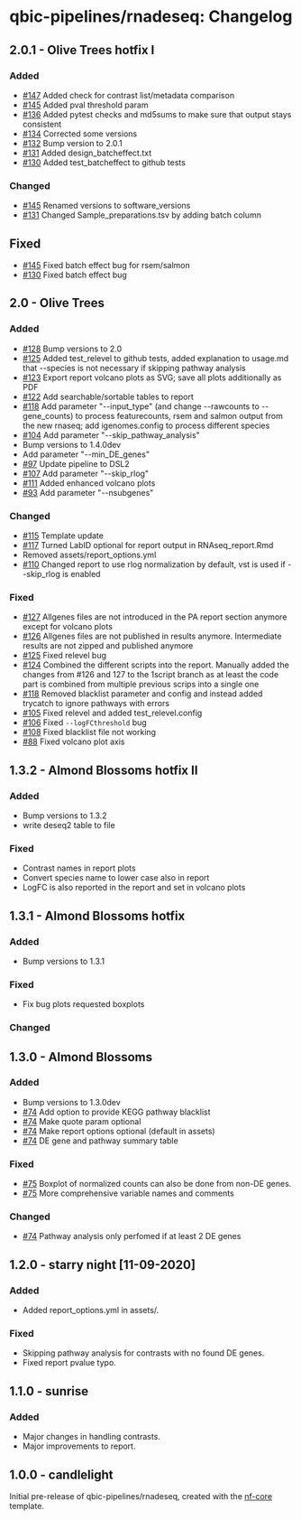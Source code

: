 # qbic-pipelines/rnadeseq: Changelog

## 2.0.1 - Olive Trees hotfix I

### Added

- [#147](https://github.com/qbic-pipelines/rnadeseq/pull/145) Added check for contrast list/metadata comparison
- [#145](https://github.com/qbic-pipelines/rnadeseq/pull/145) Added pval threshold param
- [#136](https://github.com/qbic-pipelines/rnadeseq/pull/136) Added pytest checks and md5sums to make sure that output stays consistent
- [#134](https://github.com/qbic-pipelines/rnadeseq/pull/134) Corrected some versions
- [#132](https://github.com/qbic-pipelines/rnadeseq/pull/132) Bump version to 2.0.1
- [#131](https://github.com/qbic-pipelines/rnadeseq/pull/131) Added design_batcheffect.txt
- [#130](https://github.com/qbic-pipelines/rnadeseq/pull/130) Added test_batcheffect to github tests

### Changed

- [#145](https://github.com/qbic-pipelines/rnadeseq/pull/145) Renamed versions to software_versions
- [#131](https://github.com/qbic-pipelines/rnadeseq/pull/131) Changed Sample_preparations.tsv by adding batch column

## Fixed

- [#145](https://github.com/qbic-pipelines/rnadeseq/pull/145) Fixed batch effect bug for rsem/salmon
- [#130](https://github.com/qbic-pipelines/rnadeseq/pull/130) Fixed batch effect bug

## 2.0 - Olive Trees

### Added

- [#128](https://github.com/qbic-pipelines/rnadeseq/pull/128) Bump versions to 2.0
- [#125](https://github.com/qbic-pipelines/rnadeseq/pull/125) Added test_relevel to github tests, added explanation to usage.md that --species is not necessary if skipping pathway analysis
- [#123](https://github.com/qbic-pipelines/rnadeseq/pull/123) Export report volcano plots as SVG; save all plots additionally as PDF
- [#122](https://github.com/qbic-pipelines/rnadeseq/pull/122) Add searchable/sortable tables to report
- [#118](https://github.com/qbic-pipelines/rnadeseq/pull/118) Add parameter "--input_type" (and change --rawcounts to --gene_counts) to process featurecounts, rsem and salmon output from the new rnaseq; add igenomes.config to process different species
- [#104](https://github.com/qbic-pipelines/rnadeseq/pull/104) Add parameter "--skip_pathway_analysis"
- Bump versions to 1.4.0dev
- Add parameter "--min_DE_genes"
- [#97](https://github.com/qbic-pipelines/rnadeseq/pull/97) Update pipeline to DSL2
- [#107](https://github.com/qbic-pipelines/rnadeseq/pull/107) Add parameter "--skip_rlog"
- [#111](https://github.com/qbic-pipelines/rnadeseq/pull/111) Added enhanced volcano plots
- [#93](https://github.com/qbic-pipelines/rnadeseq/pull/93/) Add parameter "--nsubgenes"

### Changed

- [#115](https://github.com/qbic-pipelines/rnadeseq/pull/115) Template update
- [#117](https://github.com/qbic-pipelines/rnadeseq/pull/117) Turned LabID optional for report output in RNAseq_report.Rmd
- Removed assets/report_options.yml
- [#110](https://github.com/qbic-pipelines/rnadeseq/pull/110) Changed report to use rlog normalization by default, vst is used if --skip_rlog is enabled

### Fixed

- [#127](https://github.com/qbic-pipelines/rnadeseq/pull/127) Allgenes files are not introduced in the PA report section anymore except for volcano plots
- [#126](https://github.com/qbic-pipelines/rnadeseq/pull/126) Allgenes files are not published in results anymore. Intermediate results are not zipped and published anymore
- [#125](https://github.com/qbic-pipelines/rnadeseq/pull/125) Fixed relevel bug
- [#124](https://github.com/qbic-pipelines/rnadeseq/pull/124) Combined the different scripts into the report. Manually added the changes from #126 and 127 to the 1script branch as at least the code part is combined from multiple previous scrips into a single one
- [#118](https://github.com/qbic-pipelines/rnadeseq/pull/118) Removed blacklist parameter and config and instead added trycatch to ignore pathways with errors
- [#105](https://github.com/qbic-pipelines/rnadeseq/pull/105) Fixed relevel and added test_relevel.config
- [#106](https://github.com/qbic-pipelines/rnadeseq/pull/106) Fixed `--logFCthreshold` bug
- [#108](https://github.com/qbic-pipelines/rnadeseq/pull/108) Fixed blacklist file not working
- [#88](https://github.com/qbic-pipelines/rnadeseq/issues/88) Fixed volcano plot axis

## 1.3.2 - Almond Blossoms hotfix II

### Added

- Bump versions to 1.3.2
- write deseq2 table to file

### Fixed

- Contrast names in report plots
- Convert species name to lower case also in report
- LogFC is also reported in the report and set in volcano plots

## 1.3.1 - Almond Blossoms hotfix

### Added

- Bump versions to 1.3.1

### Fixed

- Fix bug plots requested boxplots

### Changed

## 1.3.0 - Almond Blossoms

### Added

- Bump versions to 1.3.0dev
- [#74](https://github.com/qbic-pipelines/rnadeseq/pull/74) Add option to provide KEGG pathway blacklist
- [#74](https://github.com/qbic-pipelines/rnadeseq/pull/74) Make quote param optional
- [#74](https://github.com/qbic-pipelines/rnadeseq/pull/74) Make report options optional (default in assets)
- [#74](https://github.com/qbic-pipelines/rnadeseq/pull/74) DE gene and pathway summary table

### Fixed

- [#75](https://github.com/qbic-pipelines/rnadeseq/pull/75) Boxplot of normalized counts can also be done from non-DE genes.
- [#75](https://github.com/qbic-pipelines/rnadeseq/pull/75) More comprehensive variable names and comments

### Changed

- [#74](https://github.com/qbic-pipelines/rnadeseq/pull/74) Pathway analysis only perfomed if at least 2 DE genes

## 1.2.0 - starry night [11-09-2020]

### Added

- Added report_options.yml in assets/.

### Fixed

- Skipping pathway analysis for contrasts with no found DE genes.
- Fixed report pvalue typo.

## 1.1.0 - sunrise

### Added

- Major changes in handling contrasts.
- Major improvements to report.

## 1.0.0 - candlelight

Initial pre-release of qbic-pipelines/rnadeseq, created with the [nf-core](http://nf-co.re/) template.

